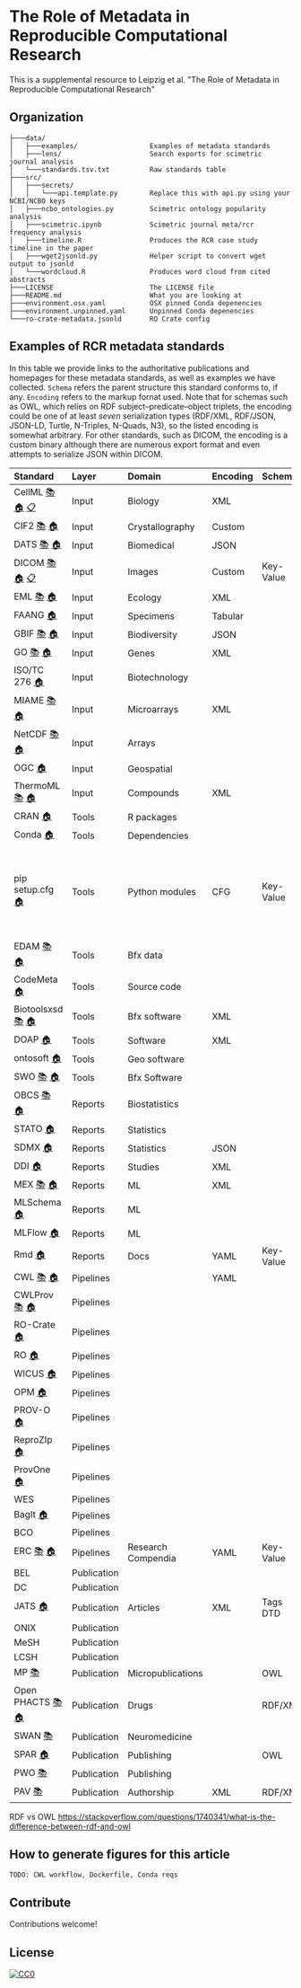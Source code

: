 # The Role of Metadata in Reproducible Computational Research
This is a supplemental resource to Leipzig et al. "The Role of Metadata in Reproducible Computational Research"

## Organization
```
├───data/
│   ├───examples/                  Examples of metadata standards
│   ├───lens/                      Search exports for scimetric journal analysis
│   └───standards.tsv.txt          Raw standards table
├───src/
│   ├───secrets/
│   │   └───api.template.py        Replace this with api.py using your NCBI/NCBO keys
│   ├───ncbo_ontologies.py         Scimetric ontology popularity analysis
│   ├───scimetric.ipynb            Scimetric journal meta/rcr frequency analysis
│   ├───timeline.R                 Produces the RCR case study timeline in the paper
│   ├───wget2jsonld.py             Helper script to convert wget output to jsonld
│   └───wordcloud.R                Produces word cloud from cited abstracts
├───LICENSE                        The LICENSE file
├───README.md                      What you are looking at
├───environment.osx.yaml           OSX pinned Conda depenencies
├───environment.unpinned.yaml      Unpinned Conda depenencies
└───ro-crate-metadata.jsonld       RO Crate config
```
<!--tree_placeholder-->

## Examples of RCR metadata standards

In this table we provide links to the authoritative publications and homepages for these metadata standards, as well as examples we have collected. `Schema` refers the parent structure this standard conforms to, if any. `Encoding` refers to the markup fornat used. Note that for schemas such as OWL, which relies on RDF subject–predicate–object triplets, the encoding could be one of at least *seven* serialization types (RDF/XML, RDF/JSON, JSON-LD, Turtle, N-Triples, N-Quads, N3), so the listed encoding is somewhat arbitrary. For other standards, such as DICOM, the encoding is a custom binary although there are numerous export format and even attempts to serialize JSON within DICOM.


<!--standards_begin-->
|Standard                                                                                                                                                                          |Layer       |Domain             |Encoding |Schema    |Description                                                                    |sep    |
|:---------------------------------------------------------------------------------------------------------------------------------------------------------------------------------|:-----------|:------------------|:--------|:---------|:------------------------------------------------------------------------------|:------|
|CellML [:books:](https://doi.org/10.1177/0037549703040939) [:house:](https://www.cellml.org/) [:clipboard:](data/examples/cellml_saucerman_brunton_michailova_mcculloch_2003.xml) |Input       |Biology            |XML      |          |                                                                               |&nbsp; |
|CIF2 [:books:](https://doi.org/10.1107/s1600576715021871) [:house:](https://www.iucr.org/resources/cif/cif2)                                                                      |Input       |Crystallography    |Custom   |          |                                                                               |&nbsp; |
|DATS [:books:](https://doi.org/10.1093/gigascience/giz165) [:house:](https://github.com/datatagsuite)                                                                             |Input       |Biomedical         |JSON     |          |                                                                               |&nbsp; |
|DICOM [:books:](https://doi.org/10.1148/radiographics.12.2.1561424) [:house:](https://www.dicomstandard.org/) [:clipboard:](data/examples/dicom)                                  |Input       |Images             |Custom   |Key-Value |                                                                               |&nbsp; |
|EML [:books:](https://doi.org/10.1016/j.ecoinf.2005.08.004) [:house:](https://eml.ecoinformatics.org/)                                                                            |Input       |Ecology            |XML      |          |                                                                               |&nbsp; |
|FAANG  [:house:](https://www.ebi.ac.uk/vg/faang)                                                                                                                                  |Input       |Specimens          |Tabular  |          |                                                                               |&nbsp; |
|GBIF [:books:](https://doi.org/10.1371/journal.pone.0102623) [:house:](https://www.gbif.org/)                                                                                     |Input       |Biodiversity       |JSON     |          |                                                                               |&nbsp; |
|GO [:books:](https://doi.org/10.1038/75556) [:house:](http://geneontology.org/)                                                                                                   |Input       |Genes              |XML      |          |                                                                               |&nbsp; |
|ISO/TC 276  [:house:](https://www.iso.org/committee/4514241.html)                                                                                                                 |Input       |Biotechnology      |         |          |                                                                               |&nbsp; |
|MIAME [:books:](https://doi.org/10.1038/ng1201-365) [:house:](https://www.ncbi.nlm.nih.gov/geo/info/MIAME.html)                                                                   |Input       |Microarrays        |XML      |          |                                                                               |&nbsp; |
|NetCDF [:books:](https://doi.org/10.1109/38.56302) [:house:](https://www.unidata.ucar.edu/software/netcdf/)                                                                       |Input       |Arrays             |         |          |                                                                               |&nbsp; |
|OGC  [:house:](https://www.ogc.org/)                                                                                                                                              |Input       |Geospatial         |         |          |                                                                               |&nbsp; |
|ThermoML [:books:](https://doi.org/10.1021/je034088i) [:house:](https://www.nist.gov/mml/acmd/trc/thermoml)                                                                       |Input       |Compounds          |XML      |          |                                                                               |&nbsp; |
|CRAN  [:house:](http://cran.r-project.org/)                                                                                                                                       |Tools       |R packages         |         |          |                                                                               |&nbsp; |
|Conda  [:house:](https://docs.conda.io/)                                                                                                                                          |Tools       |Dependencies       |         |          |                                                                               |&nbsp; |
|pip setup.cfg  [:house:](https://pypi.org/project/pip/)                                                                                                                           |Tools       |Python modules     |CFG      |Key-Value |Python cfg files have headers and key-value pairs similar to Windows INI files |&nbsp; |
|EDAM [:books:](https://doi.org/10.1093/bioinformatics/btt113) [:house:](http://edamontology.org/)                                                                                 |Tools       |Bfx data           |         |          |                                                                               |&nbsp; |
|CodeMeta  [:house:](https://codemeta.github.io/)                                                                                                                                  |Tools       |Source code        |         |          |                                                                               |&nbsp; |
|Biotoolsxsd [:books:](https://doi.org/10.1093/nar/gkv1116) [:house:](https://github.com/unioslo/biotoolsxsd)                                                                      |Tools       |Bfx software       |XML      |          |                                                                               |&nbsp; |
|DOAP  [:house:](https://github.com/ewilderj/doap)                                                                                                                                 |Tools       |Software           |XML      |          |                                                                               |&nbsp; |
|ontosoft  [:house:](https://www.ontosoft.org/)                                                                                                                                    |Tools       |Geo software       |         |          |                                                                               |&nbsp; |
|SWO [:books:](https://doi.org/10.1186/2041-1480-5-25) [:house:](https://www.ebi.ac.uk/ols/ontologies/swo)                                                                         |Tools       |Bfx Software       |         |          |                                                                               |&nbsp; |
|OBCS [:books:](https://doi.org/10.1186/s13326-016-0100-2) [:house:](http://www.obofoundry.org/ontology/obcs.html)                                                                 |Reports     |Biostatistics      |         |          |                                                                               |&nbsp; |
|STATO  [:house:](http://stato-ontology.org/)                                                                                                                                      |Reports     |Statistics         |         |          |                                                                               |&nbsp; |
|SDMX  [:house:](https://sdmx.org/)                                                                                                                                                |Reports     |Statistics         |JSON     |          |                                                                               |&nbsp; |
|DDI  [:house:](https://ddialliance.org/)                                                                                                                                          |Reports     |Studies            |XML      |          |                                                                               |&nbsp; |
|MEX [:books:](https://doi.org/10.1145/2814864.2814883) [:house:](http://aksw.org/Projects/MEX.html)                                                                               |Reports     |ML                 |XML      |          |                                                                               |&nbsp; |
|MLSchema  [:house:](https://github.com/ML-Schema/)                                                                                                                                |Reports     |ML                 |         |          |                                                                               |&nbsp; |
|MLFlow  [:house:](https://mlflow.org/)                                                                                                                                            |Reports     |ML                 |         |          |                                                                               |&nbsp; |
|Rmd  [:house:](https://rmarkdown.rstudio.com/)                                                                                                                                    |Reports     |Docs               |YAML     |Key-Value |                                                                               |&nbsp; |
|CWL [:books:](https://doi.org/10.6084/m9.figshare.3115156.v2) [:house:](https://www.commonwl.org/)                                                                                |Pipelines   |                   |YAML     |          |                                                                               |&nbsp; |
|CWLProv [:books:](https://doi.org/10.1093/gigascience/giz095) [:house:](https://github.com/common-workflow-language/cwlprov)                                                      |Pipelines   |                   |         |          |                                                                               |&nbsp; |
|RO-Crate  [:house:](https://researchobject.github.io/ro-crate/1.0/)                                                                                                               |Pipelines   |                   |         |          |                                                                               |&nbsp; |
|RO  [:house:](http://www.researchobject.org/)                                                                                                                                     |Pipelines   |                   |         |          |                                                                               |&nbsp; |
|WICUS  [:house:](http://vocab.linkeddata.es/wicus/wicus/)                                                                                                                         |Pipelines   |                   |         |          |                                                                               |&nbsp; |
|OPM  [:house:](https://openprovenance.org/opm/)                                                                                                                                   |Pipelines   |                   |         |          |                                                                               |&nbsp; |
|PROV-O  [:house:](https://www.w3.org/TR/prov-o/)                                                                                                                                  |Pipelines   |                   |         |          |                                                                               |&nbsp; |
|ReproZIp  [:house:](https://www.reprozip.org/)                                                                                                                                    |Pipelines   |                   |         |          |                                                                               |&nbsp; |
|ProvOne  [:house:](https://purl.dataone.org/provone-v1-dev)                                                                                                                       |Pipelines   |                   |         |          |                                                                               |&nbsp; |
|WES                                                                                                                                                                               |Pipelines   |                   |         |          |                                                                               |&nbsp; |
|BagIt  [:house:](https://tools.ietf.org/html/rfc8493)                                                                                                                             |Pipelines   |                   |         |          |                                                                               |&nbsp; |
|BCO                                                                                                                                                                               |Pipelines   |                   |         |          |                                                                               |&nbsp; |
|ERC [:books:](https://doi.org/10.5281/zenodo.2203844) [:house:](https://o2r.info/erc-spec/)                                                                                       |Pipelines   |Research Compendia |YAML     |Key-Value |                                                                               |&nbsp; |
|BEL                                                                                                                                                                               |Publication |                   |         |          |                                                                               |&nbsp; |
|DC                                                                                                                                                                                |Publication |                   |         |          |                                                                               |&nbsp; |
|JATS  [:house:](https://jats.nlm.nih.gov/)                                                                                                                                        |Publication |Articles           |XML      |Tags DTD  |                                                                               |&nbsp; |
|ONIX                                                                                                                                                                              |Publication |                   |         |          |                                                                               |&nbsp; |
|MeSH                                                                                                                                                                              |Publication |                   |         |          |                                                                               |&nbsp; |
|LCSH                                                                                                                                                                              |Publication |                   |         |          |                                                                               |&nbsp; |
|MP [:books:](https://doi.org/10.1186/2041-1480-5-28)                                                                                                                              |Publication |Micropublications  |         |OWL       |                                                                               |&nbsp; |
|Open PHACTS [:books:](https://doi.org/10.1016/j.drudis.2012.05.016) [:house:](https://www.openphacts.org/)                                                                        |Publication |Drugs              |         |RDF/XML   |                                                                               |&nbsp; |
|SWAN [:books:](https://doi.org/10.1016/j.jbi.2008.04.010)                                                                                                                         |Publication |Neuromedicine      |         |          |                                                                               |&nbsp; |
|SPAR  [:house:](http://www.sparontologies.net/)                                                                                                                                   |Publication |Publishing         |         |OWL       |                                                                               |&nbsp; |
|PWO [:books:](https://doi.org/10.3233/SW-160230)                                                                                                                                  |Publication |Publishing         |         |          |                                                                               |&nbsp; |
|PAV [:books:](https://doi.org/10.1186/2041-1480-4-37)                                                                                                                             |Publication |Authorship         |XML      |RDF/XML   |                                                                               |&nbsp; |
<!--standards_end-->

RDF vs OWL
https://stackoverflow.com/questions/1740341/what-is-the-difference-between-rdf-and-owl

## How to generate figures for this article

```
TODO: CWL workflow, Dockerfile, Conda reqs
```

## Contribute

Contributions welcome!

## License

[![CC0](http://mirrors.creativecommons.org/presskit/buttons/88x31/svg/cc-zero.svg)](https://creativecommons.org/publicdomain/zero/1.0/)






